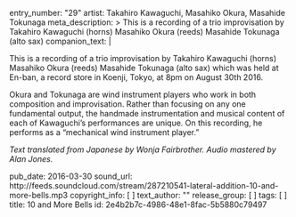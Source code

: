 entry_number: "29"
artist: Takahiro Kawaguchi, Masahiko Okura, Masahide Tokunaga
meta_description: >
  This is a recording of a trio improvisation by Takahiro Kawaguchi (horns) Masahiko Okura (reeds)
  Masahide Tokunaga (alto sax)
companion_text: |
  <p>This is a recording of a trio improvisation by Takahiro Kawaguchi (horns) Masahiko Okura (reeds) Masahide Tokunaga (alto sax) which was held at En-ban, a record store in Koenji, Tokyo, at 8pm on August 30th 2016.
  </p>
  <p>Okura and Tokunaga are wind instrument players who work in both composition and improvisation. Rather than focusing on any one fundamental output, the handmade instrumentation and musical content of each of Kawaguchi’s performances are unique. On this recording, he performs as a “mechanical wind instrument player.”
  </p>
  <p><i>Text translated from Japanese by Wonja Fairbrother. Audio mastered by Alan Jones.</i>
  </p>
pub_date: 2016-03-30
sound_url: http://feeds.soundcloud.com/stream/287210541-lateral-addition-10-and-more-bells.mp3
copyright_info: [ ]
text_author: ""
release_group: [ ]
tags: [ ]
title: 10 and More Bells
id: 2e4b2b7c-4986-48e1-8fac-5b5880c79497
